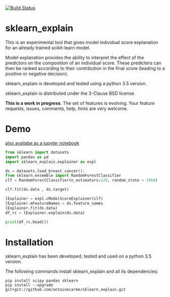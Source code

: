 
[![Build Status](https://travis-ci.org/antoinecarme/sklearn_explain.svg?branch=master)](https://travis-ci.org/antoinecarme/sklearn_explain)

# sklearn_explain

This is an experimental tool that gives model individual score explanation for an already trained scikit-learn model.

Model explanation provides the ability to interpret the effect of the predictors on the composition of an individual score. These predictors can then be ranked according to their contribution in the final score (leading to a positive or negative decision).

sklearn_explain is developed and tested using a python 3.5 version.

sklearn_explain is distributed under the 3-Clause BSD license.

**This is a work in progress**. The set of features is evolving. Your feature requests, issues, comments, help, hints are very welcome.

# Demo
[also availabe as a jupyter notebook](doc/sample_demo.ipynb)



```Python
from sklearn import datasets
import pandas as pd
import sklearn_explain.explainer as expl

ds = datasets.load_breast_cancer();
from sklearn.ensemble import RandomForestClassifier
clf = RandomForestClassifier(n_estimators=120, random_state = 1960)

clf.fit(ds.data , ds.target)

lExplainer = expl.cModelScoreExplainer(clf)
lExplainer.mFeatureNames = ds.feature_names
lExplainer.fit(ds.data)
df_rc = lExplainer.explain(ds.data)

print(df_rc.head())
```

# Installation



sklearn_explain has been developed, tested and used on a python 3.5 version. 

The following commands install sklearn_explain and all its dependencies:

	pip install scipy pandas sklearn
	pip install --upgrade git+git://github.com/antoinecarme/sklearn_explain.git
    
